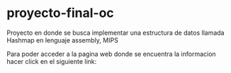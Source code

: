# proyecto-final-oc

Proyecto en donde se busca implementar una estructura de datos llamada Hashmap en lenguaje assembly, MIPS

Para poder acceder a la pagina web donde se encuentra la informacion hacer click en el siguiente link: 
